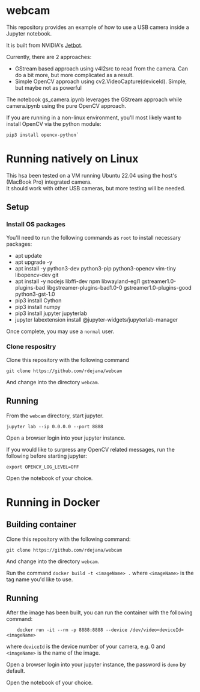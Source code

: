 # webcam
This repository provides an example of how to use a USB camera inside a Jupyter notebook. 

It is built from NVIDIA's [Jetbot](https://github.com/NVIDIA-AI-IOT/jetbot).  

Currently, there are 2 approaches:
- GStream based approach using v4l2src to read from the camera. Can do a bit more, but more complicated as a result.
- Simple OpenCV approach using cv2.VideoCapture(deviceId).  Simple, but maybe not as powerful

The notebook gs_camera.ipynb leverages the GStream approach while camera.ipynb using the pure OpenCV approach.

If you are running in a non-linux environment, you'll most likely want to install OpenCV via the python module:
```
pip3 install opencv-python`
```

# Running natively on Linux
This hsa been tested on a VM running Ubuntu 22.04 using the host's (MacBook Pro) integrated camera.  
It should work with other USB cameras, but more testing will be needed.  

## Setup 

### Install OS packages
You'll need to run the following commands as `root` to install necessary packages:
- apt update
- apt upgrade -y
- apt install -y python3-dev python3-pip  python3-opencv vim-tiny  libopencv-dev git
- apt install -y nodejs libffi-dev npm libwayland-egl1 gstreamer1.0-plugins-bad libgstreamer-plugins-bad1.0-0 gstreamer1.0-plugins-good python3-gst-1.0
- pip3 install Cython
- pip3 install numpy
- pip3 install jupyter jupyterlab
- jupyter labextension install @jupyter-widgets/jupyterlab-manager

Once complete, you may use a `normal` user.

### Clone respositry
Clone this repository with the following command
```
git clone https://github.com/rdejana/webcam
```
And change into the directory `webcam`.

## Running
From the `webcam` directory, start jupyter.
```
jupyter lab --ip 0.0.0.0 --port 8888 
```
Open a browser login into your jupyter instance.

If you would like to surpress any OpenCV related messages, run the following before starting jupyter:
```angular2html
export OPENCV_LOG_LEVEL=OFF
```

Open the notebook of your choice.


# Running in Docker

## Building container
Clone this repository with the following command:
```
git clone https://github.com/rdejana/webcam
```
And change into the directory `webcam`.

Run the command `docker build -t <imageName> .`
where `<imageName>` is the tag name you'd like to use.

## Running
After the image has been built, you can run the container with the following command:
```
    docker run -it --rm -p 8888:8888 --device /dev/video<deviceId> <imageName>
```
where `deviceId` is the device number of your camera, e.g. 0 and `<imageName>` is the name of the image.

Open a browser login into your jupyter instance, the password is `demo` by default.

Open the notebook of your choice.
